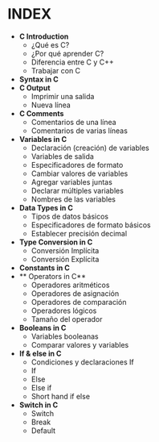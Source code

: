 # INDEX

- **C Introduction**
  * ¿Qué es C?
  * ¿Por qué aprender C?
  * Diferencia entre C y C++
  * Trabajar con C
- **Syntax in C**
- **C Output**
  * Imprimir una salida
  * Nueva línea
- **C Comments**
  * Comentarios de una línea
  * Comentarios de varias líneas
- **Variables in C**
  * Declaración (creación) de variables
  * Variables de salida
  * Especificadores de formato
  * Cambiar valores de variables
  * Agregar variables juntas
  * Declarar múltiples variables
  * Nombres de las variables
- **Data Types in C**
  * Tipos de datos básicos
  * Especificadores de formato básicos
  * Establecer precisión decimal
- **Type Conversion in C**
  * Conversión Implícita
  * Conversión Explícita
- **Constants in C**
- ** Operators in C**
  * Operadores aritméticos
  * Operadores de asignación
  * Operadores de comparación
  * Operadores lógicos
  * Tamaño del operador
- **Booleans in C**
  * Variables booleanas
  * Comparar valores y variables
- **If & else in C**
  * Condiciones y declaraciones If
  * If
  * Else
  * Else if
  * Short hand if else
- **Switch in C**
  * Switch
  * Break
  * Default

